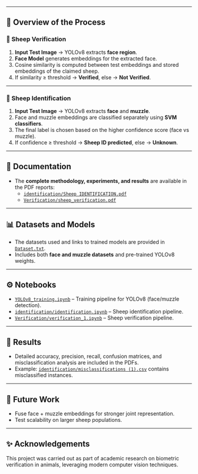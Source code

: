 
---

## 🚀 Overview of the Process

### 🔹 Sheep Verification
1. **Input Test Image** → YOLOv8 extracts **face region**.  
2. **Face Model** generates embeddings for the extracted face.  
3. Cosine similarity is computed between test embeddings and stored embeddings of the claimed sheep.  
4. If similarity ≥ threshold → **Verified**, else → **Not Verified**.  

---

### 🔹 Sheep Identification
1. **Input Test Image** → YOLOv8 extracts **face** and **muzzle**.  
2. Face and muzzle embeddings are classified separately using **SVM classifiers**.  
3. The final label is chosen based on the higher confidence score (face vs muzzle).  
4. If confidence ≥ threshold → **Sheep ID predicted**, else → **Unknown**.  

---

## 📑 Documentation
- The **complete methodology, experiments, and results** are available in the PDF reports:
  - [`identification/Sheep IDENTIFICATION.pdf`](identification/Sheep%20IDENTIFICATION.pdf)  
  - [`Verification/sheep_verification.pdf`](Verification/sheep_verification.pdf)

---

## 📊 Datasets and Models
- The datasets used and links to trained models are provided in [`Dataset.txt`](Dataset.txt).  
- Includes both **face and muzzle datasets** and pre-trained YOLOv8 weights.  

---

## ⚙️ Notebooks
- [`YOLOv8_training.ipynb`](YOLOv8_training.ipynb) – Training pipeline for YOLOv8 (face/muzzle detection).  
- [`identification/identification.ipynb`](identification/identification.ipynb) – Sheep identification pipeline.  
- [`Verification/verification_1.ipynb`](Verification/verification_1.ipynb) – Sheep verification pipeline.  

---

## 📌 Results
- Detailed accuracy, precision, recall, confusion matrices, and misclassification analysis are included in the PDFs.  
- Example: [`identification/misclassifications (1).csv`](identification/misclassifications%20(1).csv) contains misclassified instances.  

---

## 🔮 Future Work
- Fuse face + muzzle embeddings for stronger joint representation.  
- Test scalability on larger sheep populations.  

---

## ✨ Acknowledgements
This project was carried out as part of academic research on biometric verification in animals, leveraging modern computer vision techniques.

